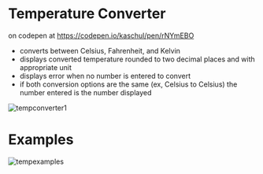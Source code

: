 # Temperature Converter
 
 on codepen at https://codepen.io/kaschul/pen/rNYmEBO

- converts between Celsius, Fahrenheit, and Kelvin
- displays converted temperature rounded to two decimal places and with appropriate unit
- displays error when no number is entered to convert
- if both conversion options are the same (ex, Celsius to Celsius) the number entered is the number displayed

![tempconverter1](https://user-images.githubusercontent.com/47723396/183964499-2a4b10fc-eb01-48ec-b06e-86b1f249a3ea.JPG)

# Examples

![tempexamples](https://user-images.githubusercontent.com/47723396/184039667-921c9a4f-8c67-4e8a-befe-72c9182a62e2.png)
